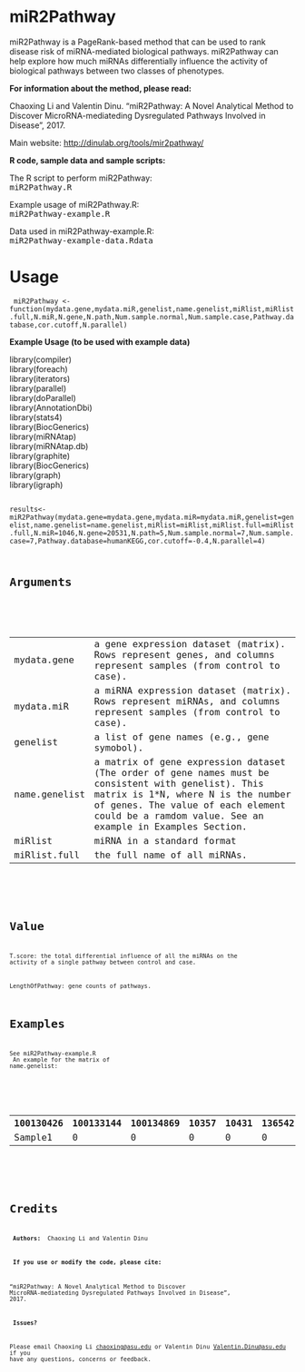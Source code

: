 # miR2Pathway
miR2Pathway is a PageRank-based method that can be used to rank disease risk of miRNA-mediated biological pathways. miR2Pathway can help explore how much miRNAs differentially influence the activity of biological pathways between two classes of phenotypes.

<b> For information about the method, please read: </b>

Chaoxing Li and Valentin Dinu. “miR2Pathway: A Novel Analytical Method to Discover MicroRNA-mediateding Dysregulated Pathways Involved in Disease”, 2017.

Main website: http://dinulab.org/tools/mir2pathway/

<b> R code, sample data and sample scripts: </b>

The R script to perform miR2Pathway: <samp>   <br> miR2Pathway.R</samp>

Example usage of miR2Pathway.R: <samp> <br>   miR2Pathway-example.R</samp>

Data used in miR2Pathway-example.R: <samp> <br>   miR2Pathway-example-data.Rdata</samp>



# Usage

<code> miR2Pathway <- function(mydata.gene,mydata.miR,genelist,name.genelist,miRlist,miRlist.full,N.miR,N.gene,N.path,Num.sample.normal,Num.sample.case,Pathway.database,cor.cutoff,N.parallel) </code>
   
<b> Example Usage (to be used with example data) </b>  

library(compiler) <br>
library(foreach) <br>
library(iterators) <br>
library(parallel) <br>
library(doParallel) <br>
library(AnnotationDbi) <br>
library(stats4) <br>
library(BiocGenerics) <br>
library(miRNAtap)  <br>
library(miRNAtap.db)  <br>
library(graphite) <br>
library(BiocGenerics) <br>
library(graph) <br>
library(igraph) <br>


<code> results<-miR2Pathway(mydata.gene=mydata.gene,mydata.miR=mydata.miR,genelist=genelist,name.genelist=name.genelist,miRlist=miRlist,miRlist.full=miRlist.full,N.miR=1046,N.gene=20531,N.path=5,Num.sample.normal=7,Num.sample.case=7,Pathway.database=humanKEGG,cor.cutoff=-0.4,N.parallel=4)<code> 
   
   

# Arguments

<html>

<body>

<table>
   <tr>
    <td>mydata.gene</td>
    <td>a gene expression dataset (matrix). Rows represent genes, and columns represent samples (from control to case).</td>
  </tr>
  <tr>
    <td>mydata.miR</td>
    <td>a miRNA expression dataset (matrix). Rows represent miRNAs, and columns represent samples (from control to case).</td>
  </tr>
  <tr>
    <td>genelist</td>
    <td>a list of gene names (e.g., gene symobol).</td>
  </tr>
  <tr>
    <td>name.genelist</td>
    <td>a matrix of gene expression dataset (The order of gene names must be consistent with genelist). This matrix is 1*N, where N is the number of genes. The value of each element could be a ramdom value. See an example in Examples Section. </td>
  </tr>
  <tr>
    <td>miRlist</td>
    <td>miRNA in a standard format</td>
  </tr>
  <tr>
    <td>miRlist.full</td>
    <td>the full name of all miRNAs.</td>
  </tr>
</table>

</body>
</html>

  

# Value

T.score: the total differential influence of all the miRNAs on the activity of a single pathway between control and case.

LengthOfPathway: gene counts of pathways.

# Examples

See miR2Pathway-example.R <br>
An example for the matrix of name.genelist:
<html>

<body>

<table>
   <tr>
    <th>100130426</th>
    <th>100133144</th>
    <th>100134869</th>
    <th>10357</th>
    <th>10431</th>
    <th>136542</th>
    <th>145363</th>
  </tr>
   <tr>
    <td>Sample1 </td>
    <td>0 </td>
      <td>0 </td>
      <td>0 </td>
      <td>0 </td>
      <td>0 </td>
      <td>0 </td>
  </tr>
</table>

</body>
</html>

 
# Credits

<b> Authors: </b> Chaoxing Li and Valentin Dinu

<b> If you use or modify the code, please cite: </b>

“miR2Pathway: A Novel Analytical Method to Discover MicroRNA-mediateding Dysregulated Pathways Involved in Disease”, 2017.

<b> Issues? </b>

Please email Chaoxing Li <chaoxing@asu.edu> or Valentin Dinu <Valentin.Dinu@asu.edu> if you have any questions, concerns or feedback.




